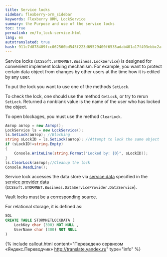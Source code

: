 ```yaml
--- 
title: Service locks 
sidebar: flexberry-orm_sidebar 
keywords: Flexberry ORM, LockService 
summary: the Purpose and use of the service locks 
toc: true 
permalink: en/fo_lock-service.html 
lang: en 
autotranslated: true 
hash: 911c7d878409fcc062560bd545f223d69529400f6535adab401a17f493ebbc2a 
--- 
```


Service locks (`ICSSoft.STORMNET.Business.LockService`) is designed for convenient implement locking mechanism. For example, you want to protect certain data object from changes by other users at the time how it is edited by any user. 

To put the lock you want to use one of the methods `SetLock`. 

To check the lock, one should use the method `GetLock`, or try to rerun `SetLock`. Returned a nonblank value is the name of the user who has locked the object. 

To open blockages, you must use the method `ClearLock`. 

```csharp
Автор автор = new Автор();
LockService ls = new LockService();
ls.SetLock(автор); //Blocking 
string sLockID = ls.SetLock(автор); //Attempt to lock the same object 
if (sLockID!=string.Empty)
{
	Console.WriteLine(string.Format("Locked by: {0}", sLockID));
}
ls.ClearLock(автор);//Cleanup the lock 
Console.ReadLine();
``` 

Service lock accesses the data store via [service data](fo_data-service.html) specified in the [service provider data](fo_ds-provider.html) (`ICSSoft.STORMNET.Business.DataServiceProvider.DataService`). 

Vault locks must be a corresponding source. 

For relational storage, it is defined as: 

``` sql
SQL
CREATE TABLE STORMNETLOCKDATA (
	LockKey char (300) NOT NULL ,
	UserName char (300) NOT NULL 
)
``` 



{% include callout.html content="Переведено сервисом «Яндекс.Переводчик» <http://translate.yandex.ru>" type="info" %}